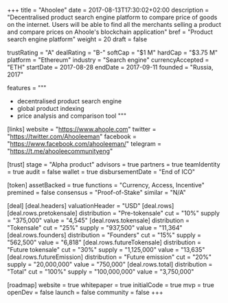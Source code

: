 +++
title = "Ahoolee"
date = 2017-08-13T17:30:02+02:00
description = "Decentralised product search engine platform to compare price of goods on the internet. Users will be able to find all the merchants selling a product and compare prices on Ahoole's blockchain application"
bref = "Product search engine platform"
weight = 20
draft = false

trustRating = "A"
dealRating = "B-"
softCap = "$1 M"
hardCap = "$3.75 M"
platform = "Ethereum"
industry = "Search engine"
currencyAccepted = "ETH"
startDate = 2017-08-28
endDate = 2017-09-11
founded = "Russia, 2017"

features = """
- decentralised product search engine
- global product indexing
- price analysis and comparison tool
"""

[links]
  website = "https://www.ahoole.com"
  twitter = "https://twitter.com/Ahooleeman"
  facebook = "https://www.facebook.com/ahooleeman/"
  telegram = "https://t.me/ahooleecommunityeng"

[trust]
  stage = "Alpha product"
  advisors = true
  partners = true
  teamIdentity = true
  audit = false
  wallet = true
  disbursementDate = "End of ICO"

[token]
  assetBacked = true
  functions = "Currency, Access, Incentive"
  premined = false
  consensus = "Proof-of-Stake"
  similar = "N/A"

[deal]
  [deal.headers]
    valuationHeader = "USD"
  [deal.rows]
    [deal.rows.pretokensale]
      distribution = "Pre-tokensale"
      cut = "10%"
      supply = "375,000"
      value = "4,545"
    [deal.rows.tokensale]
      distribution = "Tokensale"
      cut = "25%"
      supply = "937,500"
      value = "11,364"
    [deal.rows.founders]
      distribution = "Founders"
      cut = "15%"
      supply = "562,500"
      value = "6,818"
    [deal.rows.futureTokensale]
      distribution = "Future tokensale"
      cut = "30%"
      supply = "1,125,000"
      value = "13,635"
    [deal.rows.futureEmission]
      distribution = "Future emission"
      cut = "20%"
      supply = "20,000,000"
      value = "750,000"
    [deal.rows.total]
      distribution = "Total"
      cut = "100%"
      supply = "100,000,000"
      value = "3,750,000"

[roadmap]
  website = true
  whitepaper = true
  initialCode = true
  mvp = true
  openDev = false
  launch = false
  community = false
+++
